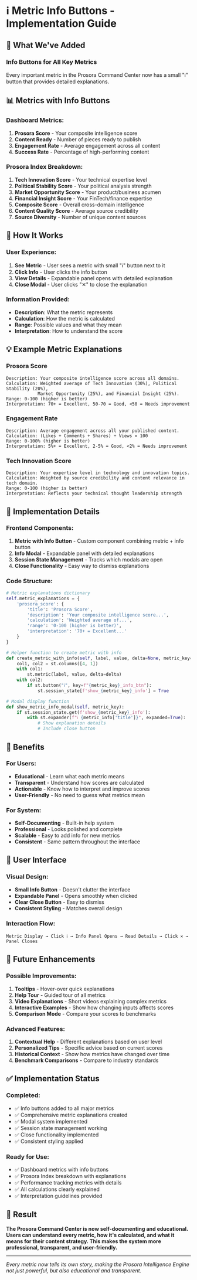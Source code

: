 # ℹ️ Metric Info Buttons - Implementation Guide

## 🎯 **What We've Added**

### **Info Buttons for All Key Metrics**
Every important metric in the Prosora Command Center now has a small "ℹ️" button that provides detailed explanations.

## 📊 **Metrics with Info Buttons**

### **Dashboard Metrics:**
1. **Prosora Score** - Your composite intelligence score
2. **Content Ready** - Number of pieces ready to publish
3. **Engagement Rate** - Average engagement across all content
4. **Success Rate** - Percentage of high-performing content

### **Prosora Index Breakdown:**
1. **Tech Innovation Score** - Your technical expertise level
2. **Political Stability Score** - Your political analysis strength
3. **Market Opportunity Score** - Your product/business acumen
4. **Financial Insight Score** - Your FinTech/finance expertise
5. **Composite Score** - Overall cross-domain intelligence
6. **Content Quality Score** - Average source credibility
7. **Source Diversity** - Number of unique content sources

## 🔧 **How It Works**

### **User Experience:**
1. **See Metric** - User sees a metric with small "ℹ️" button next to it
2. **Click Info** - User clicks the info button
3. **View Details** - Expandable panel opens with detailed explanation
4. **Close Modal** - User clicks "✕" to close the explanation

### **Information Provided:**
- **Description**: What the metric represents
- **Calculation**: How the metric is calculated
- **Range**: Possible values and what they mean
- **Interpretation**: How to understand the score

## 💡 **Example Metric Explanations**

### **Prosora Score**
```
Description: Your composite intelligence score across all domains.
Calculation: Weighted average of Tech Innovation (30%), Political Stability (20%), 
            Market Opportunity (25%), and Financial Insight (25%).
Range: 0-100 (higher is better)
Interpretation: 70+ = Excellent, 50-70 = Good, <50 = Needs improvement
```

### **Engagement Rate**
```
Description: Average engagement across all your published content.
Calculation: (Likes + Comments + Shares) ÷ Views × 100
Range: 0-100% (higher is better)
Interpretation: 5%+ = Excellent, 2-5% = Good, <2% = Needs improvement
```

### **Tech Innovation Score**
```
Description: Your expertise level in technology and innovation topics.
Calculation: Weighted by source credibility and content relevance in tech domain.
Range: 0-100 (higher is better)
Interpretation: Reflects your technical thought leadership strength
```

## 🎨 **Implementation Details**

### **Frontend Components:**
1. **Metric with Info Button** - Custom component combining metric + info button
2. **Info Modal** - Expandable panel with detailed explanations
3. **Session State Management** - Tracks which modals are open
4. **Close Functionality** - Easy way to dismiss explanations

### **Code Structure:**
```python
# Metric explanations dictionary
self.metric_explanations = {
    'prosora_score': {
        'title': 'Prosora Score',
        'description': 'Your composite intelligence score...',
        'calculation': 'Weighted average of...',
        'range': '0-100 (higher is better)',
        'interpretation': '70+ = Excellent...'
    }
}

# Helper function to create metric with info
def create_metric_with_info(self, label, value, delta=None, metric_key=None):
    col1, col2 = st.columns([4, 1])
    with col1:
        st.metric(label, value, delta=delta)
    with col2:
        if st.button("ℹ️", key=f"{metric_key}_info_btn"):
            st.session_state[f'show_{metric_key}_info'] = True

# Modal display function
def show_metric_info_modal(self, metric_key):
    if st.session_state.get(f'show_{metric_key}_info'):
        with st.expander(f"ℹ️ {metric_info['title']}", expanded=True):
            # Show explanation details
            # Include close button
```

## 🚀 **Benefits**

### **For Users:**
- **Educational** - Learn what each metric means
- **Transparent** - Understand how scores are calculated
- **Actionable** - Know how to interpret and improve scores
- **User-Friendly** - No need to guess what metrics mean

### **For System:**
- **Self-Documenting** - Built-in help system
- **Professional** - Looks polished and complete
- **Scalable** - Easy to add info for new metrics
- **Consistent** - Same pattern throughout the interface

## 📱 **User Interface**

### **Visual Design:**
- **Small Info Button** - Doesn't clutter the interface
- **Expandable Panel** - Opens smoothly when clicked
- **Clear Close Button** - Easy to dismiss
- **Consistent Styling** - Matches overall design

### **Interaction Flow:**
```
Metric Display → Click ℹ️ → Info Panel Opens → Read Details → Click ✕ → Panel Closes
```

## 🔄 **Future Enhancements**

### **Possible Improvements:**
1. **Tooltips** - Hover-over quick explanations
2. **Help Tour** - Guided tour of all metrics
3. **Video Explanations** - Short videos explaining complex metrics
4. **Interactive Examples** - Show how changing inputs affects scores
5. **Comparison Mode** - Compare your scores to benchmarks

### **Advanced Features:**
1. **Contextual Help** - Different explanations based on user level
2. **Personalized Tips** - Specific advice based on current scores
3. **Historical Context** - Show how metrics have changed over time
4. **Benchmark Comparisons** - Compare to industry standards

## ✅ **Implementation Status**

### **Completed:**
- ✅ Info buttons added to all major metrics
- ✅ Comprehensive metric explanations created
- ✅ Modal system implemented
- ✅ Session state management working
- ✅ Close functionality implemented
- ✅ Consistent styling applied

### **Ready for Use:**
- ✅ Dashboard metrics with info buttons
- ✅ Prosora Index breakdown with explanations
- ✅ Performance tracking metrics with details
- ✅ All calculations clearly explained
- ✅ Interpretation guidelines provided

## 🎯 **Result**

**The Prosora Command Center is now self-documenting and educational. Users can understand every metric, how it's calculated, and what it means for their content strategy. This makes the system more professional, transparent, and user-friendly.**

---

*Every metric now tells its own story, making the Prosora Intelligence Engine not just powerful, but also educational and transparent.*